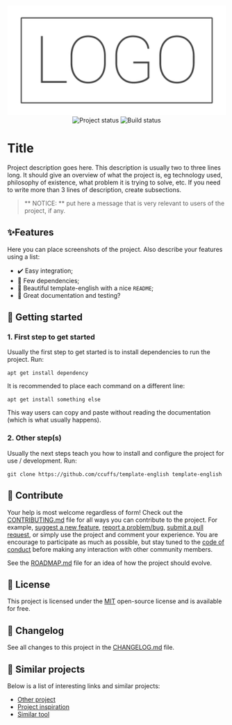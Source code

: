 <p align="center">
    <img width="800" src=".github/logo.png" title="Project logo"><br />
    <img src="https://img.shields.io/maintenance/yes/2021?style=for-the-badge" title="Project status">
    <img src="https://img.shields.io/github/workflow/status/ccuffs/template-english/ci.uffs.cc?label=Build&logo=github&logoColor=white&style=for-the-badge" title="Build status">
</p>

# Title

Project description goes here. This description is usually two to three lines long. It should give an overview of what the project is, eg technology used, philosophy of existence, what problem it is trying to solve, etc. If you need to write more than 3 lines of description, create subsections.

> ** NOTICE: ** put here a message that is very relevant to users of the project, if any.

## ✨Features

Here you can place screenshots of the project. Also describe your features using a list:

* ✔️ Easy integration;
* 🥢 Few dependencies;
* 🎨 Beautiful template-english with a nice `README`;
* 🖖 Great documentation and testing?

## 🚀 Getting started

### 1. First step to get started

Usually the first step to get started is to install dependencies to run the project. Run:

```
apt get install dependency
```

It is recommended to place each command on a different line:

```
apt get install something else
```

This way users can copy and paste without reading the documentation (which is what usually happens).

### 2. Other step(s)

Usually the next steps teach you how to install and configure the project for use / development. Run:

```
git clone https://github.com/ccuffs/template-english template-english
```

## 🤝 Contribute

Your help is most welcome regardless of form! Check out the [CONTRIBUTING.md](CONTRIBUTING.md) file for all ways you can contribute to the project. For example, [suggest a new feature](https://github.com/ccuffs/template-english/issues/new?assignees=&labels=&template-english=feature_request.md&title=), [report a problem/bug](https://github.com/ccuffs/template-english/issues/new?assignees=&labels=bug&template-english=bug_report.md&title=), [submit a pull request](https://help.github.com/en/github/collaborating-with-issues-and-pull-requests/about-pull-requests), or simply use the project and comment your experience. You are encourage to participate as much as possible, but stay tuned to the [code of conduct](./CODE_OF_CONDUCT.md) before making any interaction with other community members.

See the [ROADMAP.md](ROADMAP.md) file for an idea of how the project should evolve.

## 🎫 License

This project is licensed under the [MIT](https://choosealicense.com/licenses/mit/) open-source license and is available for free.

## 🧬 Changelog

See all changes to this project in the [CHANGELOG.md](CHANGELOG.md) file.

## 🧪 Similar projects

Below is a list of interesting links and similar projects:

* [Other project](https://github.com/project)
* [Project inspiration](https://github.com/project)
* [Similar tool](https://github.com/project)
